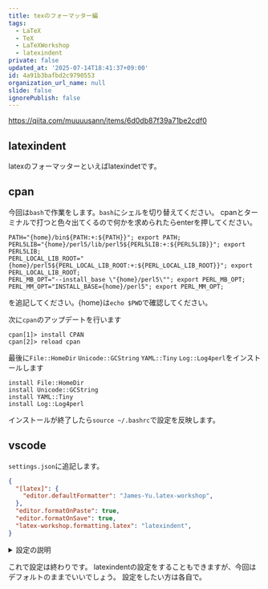```yaml
---
title: texのフォーマッター編
tags:
  - LaTeX
  - TeX
  - LaTeXWorkshop
  - latexindent
private: false
updated_at: '2025-07-14T18:41:37+09:00'
id: 4a91b3bafbd2c9790553
organization_url_name: null
slide: false
ignorePublish: false
---
```

https://qiita.com/muuuusann/items/6d0db87f39a71be2cdf0

## latexindent

latexのフォーマッターといえばlatexindetです。

## cpan
今回は`bash`で作業をします。`bash`にシェルを切り替えてください。
cpanとターミナルで打つと色々出てくるので何かを求められたらenterを押してください。

```.bashrc
PATH="{home}/bin${PATH:+:${PATH}}"; export PATH;
PERL5LIB="{home}/perl5/lib/perl5${PERL5LIB:+:${PERL5LIB}}"; export PERL5LIB;
PERL_LOCAL_LIB_ROOT="{home}/perl5${PERL_LOCAL_LIB_ROOT:+:${PERL_LOCAL_LIB_ROOT}}"; export PERL_LOCAL_LIB_ROOT;
PERL_MB_OPT="--install_base \"{home}/perl5\""; export PERL_MB_OPT;
PERL_MM_OPT="INSTALL_BASE={home}/perl5"; export PERL_MM_OPT;
```
を追記してください。{home}は`echo $PWD`で確認してください。

次に`cpan`のアップデートを行います

```
cpan[1]> install CPAN
cpan[2]> reload cpan
```

最後に`File::HomeDir` `Unicode::GCString` `YAML::Tiny` `Log::Log4perl`をインストールします

```
install File::HomeDir
install Unicode::GCString
install YAML::Tiny
install Log::Log4perl
```

インストールが終了したら`source ~/.bashrc`で設定を反映します。


## vscode

`settings.json`に追記します。

```settings.json
{
  "[latex]": {
    "editor.defaultFormatter": "James-Yu.latex-workshop",
  },
  "editor.formatOnPaste": true,
  "editor.formatOnSave": true,
  "latex-workshop.formatting.latex": "latexindent",
}
```

<details><summary>設定の説明</summary>

フォーマッターをlatex-workshopにしています。
`"editor.formatOnPaste"`:ペーストしたときにフォーマッターが動くようにします。
`"editor.formatOnSave": true`:保存したときにフォーマッターが動くようにします。
`"latex-workshop.formatting.latex": "latexindent"`:フォーマッターをlatexindentにします。

</details>

これで設定は終わりです。
latexindentの設定をすることもできますが、今回はデフォルトのままでいいでしょう。
設定をしたい方は各自で。

